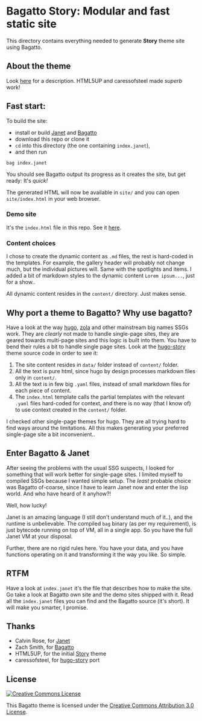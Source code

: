 # Bagatto Story: Modular and fast static site

This directory contains everything needed to generate **Story** theme site using Bagatto.

## About the theme

Look [here](https://github.com/caressofsteel/hugo-story) for a description. HTML5UP and caressofsteel made *superb* work!

## Fast start:

To build the site:
- install or build [Janet](https://janet-lang.org/) and [Bagatto](https://git.sr.ht/~subsetpark/bagatto)
- download this repo or clone it
- `cd` into this directory (the one containing `index.janet`),
- and then run

```janet
bag index.janet
```

You should see Bagatto output its progress as it creates the site, but get ready: It's *quick!*


The generated HTML will now be available in `site/` and you can open `site/index.html` in your web browser.

### Demo site

It's the `index.html` file in this repo. See it [here](https://hdrz.github.io/bagatto-story/).

### Content choices

I chose to create the dynamic content as `.md` files, the rest is hard-coded in the templates.
For example, the gallery header will probably not change much, but the individual
pictures will. Same with the spotlights and items. I added a bit of markdown styles
to the dynamic content `Lorem ipsum...`, just for a show..

All dynamic content resides in the `content/` directory. Just makes sense.

## Why port a theme to Bagatto? Why use bagatto?

Have a look at the way [hugo](https://gohugo.io/), [zola](https://www.getzola.org/) and other mainstream big names SSGs work.
They are *clearly* not made to handle single-page sites, they are geared towards multi-page
sites and this logic is built into them. You have to bend their rules a bit to handle
single page sites. Look at the [hugo-story](https://github.com/caressofsteel/hugo-story) theme
source code in order to see it:

1. The site content resides in `data/` folder instead of `content/` folder.
2. All the text is pure html, since hugo by design processes markdown files
   only in `content/`.
3. All the text is in few big `.yaml` files, instead of small markdown files
   for each piece of content.
4. The `index.html` template calls the partial templates with the relevant
   `.yaml` files hard-coded for context, and there is no way (that I know of)
   to use context created in the `content/` folder.

I checked other single-page themes for hugo. They are all trying hard to find
ways around the limitations.
All this makes generating your preferred single-page site a bit inconvenient..

## Enter Bagatto & Janet

After seeing the problems with the usual SSG suspects, I looked for something
that will work better for single-page sites. I limited myself to compiled SSGs
because I wanted simple setup. The *least* probable choice was Bagatto of-coarse,
since I have to learn Janet now and enter the lisp world. And who have heard of
it anyhow?!

Well, how lucky!

Janet is an amazing language (I still don't understand much of it..), and the
runtime is unbelievable. The compiled `bag` binary (as per my requirement), is
just bytecode running on top of VM, all in a single app. So you have the
full Janet VM at your disposal.

Further, there are no rigid rules here. You have your data, and you have functions
operating on it and transforming it the way you like. So simple.

## RTFM

Have a look at `index.janet` it's the file that describes how to make the site.
Go take a look at Bagatto own site and the demo sites shipped with it. Read
all the `index.janet` files you can find and the Bagatto source (it's short).
It will make you smarter, I promise.

## Thanks

- Calvin Rose, for [Janet](https://janet-lang.org/)
- Zach Smith, for [Bagatto](https://git.sr.ht/~subsetpark/bagatto)
- HTML5UP, for the initial [Story](https://html5up.net/story) theme
- caressofsteel, for [hugo-story](https://github.com/caressofsteel/hugo-story) port

## License

<a rel="license" href="http://creativecommons.org/licenses/by/3.0/" class="license-button"><img alt="Creative Commons License" style="border-width:0" src="https://i.creativecommons.org/l/by/3.0/88x31.png"></a>

This Bagatto theme is licensed under the [Creative Commons Attribution 3.0 License](LICENSE).
